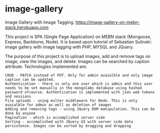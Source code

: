 # image-gallery
Image Gallery with Image Tagging. https://image-gallery-on-mebn-stack.herokuapp.com

This project is SPA (Single Page Application) on MEBN stack (Mongoose, Express, Backbone, Node). It is based upon tutorial of Sebastian Sulinski: image gallery with image tagging with PHP, MYSQL and JQuery.

The purpose of this project is to upload images, add and remove tags on image, view the images, and delete. Images can be searched by caption attribute.
Technologies implemented are: 

	CRUD - PATCH instead of PUT. Only for admin avaialble and only image caption can be updated.
	Authentication - there is only one user which is admin and this user needs to be set manually in the mongolabs database using hashed password ofcourse. Authentication is implemented with json web tokens and sessions
	File uploads - using multer middleware for Node. This is only avaialble for admin as well as deletion of images
	Adding and removing tags - using JQuery DOM manipulation. This can be done by anyone
	Pagination - which is accomplished server side
	Sorting - accomplished with JQuery UI with server side data persistence. Images can be sorted by dragging and dropping
